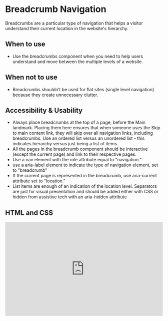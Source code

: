 # Breadcrumb Navigation
Breadcrumbs are a particular type of navigation that helps a visitor understand their current location in the website's hierarchy.


## When to use
- Use the breadcrumbs component when you need to help users understand and move between the multiple levels of a website.

## When not to use
- Breadcrumbs shouldn’t be used for flat sites (single level navigation) because they create unnecessary clutter.

## Accessibility & Usability

- Always place breadcrumbs at the top of a page, before the Main landmark. Placing them here ensures that when someone uses the Skip to main content link, they will skip over all navigation links, including breadcrumbs.
  Use an ordered list versus an unordered list - this indicates hierarchy versus just being a list of items.
- All the pages in the breadcrumb component should be interactive (except the current page) and link to their respective pages.
- Use a nav element with the role attribute equal to "navigation."
- use a aria-label element to indicate the type of navigation element, set to "breadcrumb"
- If the current page is represented in the breadcrumb, use aria-current attribute set to "location."
- List items are enough of an indication of the location level. Separators are just for visual presentation and should be added either with CSS or hidden from assistive tech with an aria-hidden attribute


## HTML and CSS

<iframe height="300" style="width: 100%;" scrolling="no" title="Untitled" src="https://codepen.io/team/UMPO_ADDT/embed/gOXgabV?default-tab=html%2Cresult" frameborder="no" loading="lazy" allowtransparency="true" allowfullscreen="true">
  See the Pen <a href="https://codepen.io/team/UMPO_ADDT/pen/gOXgabV">
  Untitled</a> by App Dev & Digital Transformation (<a href="https://codepen.io/team/UMPO_ADDT">@UMPO_ADDT</a>)
  on <a href="https://codepen.io">CodePen</a>.
</iframe>
